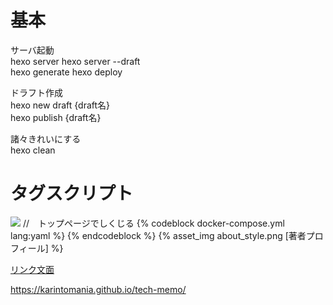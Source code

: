 # 基本

サーバ起動  
hexo server
hexo server --draft  
hexo generate
hexo deploy

ドラフト作成  
hexo new draft {draft名}  
hexo publish {draft名}    

諸々きれいにする  
hexo clean



# タグスクリプト
![](initializr.png) //　トップページでしくじる
 {% codeblock docker-compose.yml lang:yaml %}
 {% endcodeblock %}
{% asset_img about_style.png [著者プロフィール] %}

[リンク文面](https://orchid.run/wiki/learn )

https://karintomania.github.io/tech-memo/